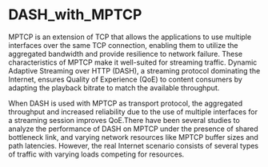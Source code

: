# DASH_with_MPTCP
MPTCP is an extension of TCP that allows the applications to  use multiple interfaces over the same TCP connection, enabling them to utilize the aggregated bandwidth and provide resilience to network failure. These characteristics of MPTCP make it well-suited for streaming traffic. Dynamic Adaptive Streaming over HTTP (DASH), a streaming protocol dominating the Internet, ensures Quality of Experience (QoE) to content consumers by adapting the playback bitrate to match the available throughput.


 When DASH is used with MPTCP as transport protocol, the aggregated throughput and increased reliability due to the use of multiple interfaces for a streaming session improves QoE.There have been several studies to analyze the performance of DASH on MPTCP under the presence of shared bottleneck link, and varying network resources like MPTCP buffer sizes and path latencies. However, the real Internet scenario consists of several types of traffic with varying loads competing for resources.
